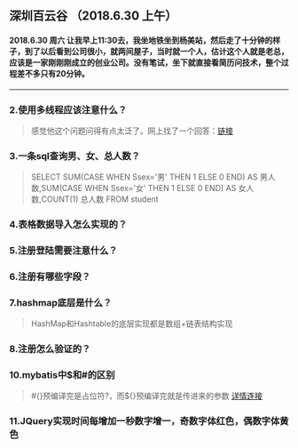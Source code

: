## 深圳百云谷  （2018.6.30 上午）
#### 2018.6.30 周六 让我早上11:30去，我坐地铁坐到杨美站，然后走了十分钟的样子，到了以后看到公司很小，就两间屋子，当时就一个人，估计这个人就是老总，应该是一家刚刚刚成立的创业公司。没有笔试，坐下就直接看简历问技术，整个过程差不多只有20分钟。
---
### 2.使用多线程应该注意什么？
  > 感觉他这个问题问得有点太泛了。网上找了一个回答：[链接](https://blog.csdn.net/zhiwenwei/article/details/60136502)
### 3.一条sql查询男、女、总人数？
 > SELECT SUM(CASE WHEN Ssex='男' THEN 1 ELSE 0 END) AS 男人数,SUM(CASE WHEN Ssex='女' THEN 1 ELSE 0 END) AS 女人数,COUNT(1) 总人数 FROM student
### 4.表格数据导入怎么实现的？
### 5.注册登陆需要注意什么？
### 6.注册有哪些字段？ 
### 7.hashmap底层是什么？
> HashMap和Hashtable的底层实现都是数组+链表结构实现
### 8.注册怎么验证的？
### 10.mybatis中$和#的区别
 > #{}预编译完是占位符?，而${}预编译完就是传进来的参数  [详情连接](https://blog.csdn.net/leo_ace/article/details/72824962)
### 11.JQuery实现时间每增加一秒数字增一，奇数字体红色，偶数字体黄色
